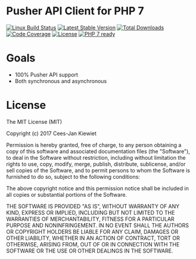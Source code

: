 # Pusher API Client for PHP 7

[![Linux Build Status](https://travis-ci.org/php-api-clients/pusher.svg?branch=master)](https://travis-ci.org/php-api-clients/pusher)
[![Latest Stable Version](https://poser.pugx.org/api-clients/pusher/v/stable.png)](https://packagist.org/packages/api-clients/pusher)
[![Total Downloads](https://poser.pugx.org/api-clients/pusher/downloads.png)](https://packagist.org/packages/api-clients/pusher)
[![Code Coverage](https://scrutinizer-ci.com/g/php-api-clients/pusher/badges/coverage.png?b=master)](https://scrutinizer-ci.com/g/php-api-clients/pusher/?branch=master)
[![License](https://poser.pugx.org/api-clients/pusher/license.png)](https://packagist.org/packages/api-clients/pusher)
[![PHP 7 ready](http://php7ready.timesplinter.ch/php-api-clients/pusher/badge.svg)](https://appveyor-ci.org/php-api-clients/pusher)


# Goals

* 100% Pusher API support
* Both synchronous and asynchronous

# License

The MIT License (MIT)

Copyright (c) 2017 Cees-Jan Kiewiet

Permission is hereby granted, free of charge, to any person obtaining a copy
of this software and associated documentation files (the "Software"), to deal
in the Software without restriction, including without limitation the rights
to use, copy, modify, merge, publish, distribute, sublicense, and/or sell
copies of the Software, and to permit persons to whom the Software is
furnished to do so, subject to the following conditions:

The above copyright notice and this permission notice shall be included in all
copies or substantial portions of the Software.

THE SOFTWARE IS PROVIDED "AS IS", WITHOUT WARRANTY OF ANY KIND, EXPRESS OR
IMPLIED, INCLUDING BUT NOT LIMITED TO THE WARRANTIES OF MERCHANTABILITY,
FITNESS FOR A PARTICULAR PURPOSE AND NONINFRINGEMENT. IN NO EVENT SHALL THE
AUTHORS OR COPYRIGHT HOLDERS BE LIABLE FOR ANY CLAIM, DAMAGES OR OTHER
LIABILITY, WHETHER IN AN ACTION OF CONTRACT, TORT OR OTHERWISE, ARISING FROM,
OUT OF OR IN CONNECTION WITH THE SOFTWARE OR THE USE OR OTHER DEALINGS IN THE
SOFTWARE.

